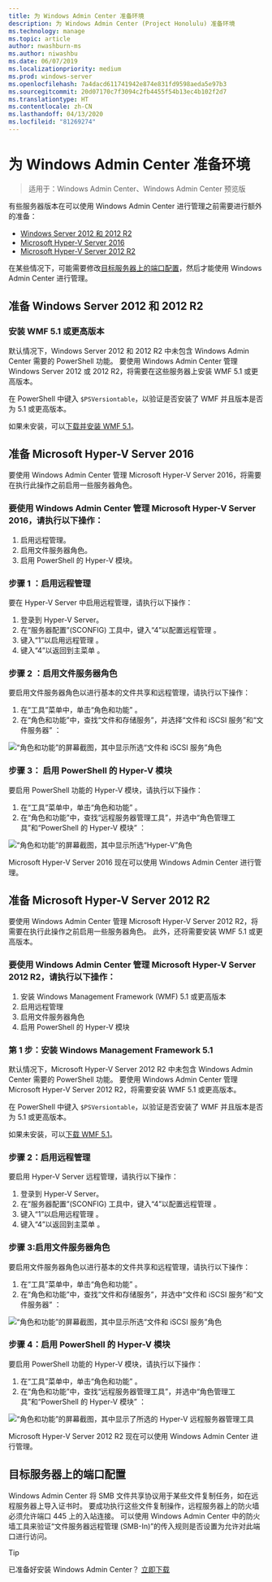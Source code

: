 ```yaml
---
title: 为 Windows Admin Center 准备环境
description: 为 Windows Admin Center (Project Honolulu) 准备环境
ms.technology: manage
ms.topic: article
author: nwashburn-ms
ms.author: niwashbu
ms.date: 06/07/2019
ms.localizationpriority: medium
ms.prod: windows-server
ms.openlocfilehash: 7a4dacd611741942e874e831fd9598aeda5e97b3
ms.sourcegitcommit: 20d07170c7f3094c2fb4455f54b13ec4b102f2d7
ms.translationtype: HT
ms.contentlocale: zh-CN
ms.lasthandoff: 04/13/2020
ms.locfileid: "81269274"
---
```

# <a name="prepare-your-environment-for-windows-admin-center"></a>为 Windows Admin Center 准备环境

> 适用于：Windows Admin Center、Windows Admin Center 预览版

有些服务器版本在可以使用 Windows Admin Center 进行管理之前需要进行额外的准备：

- [Windows Server 2012 和 2012 R2](#prepare-windows-server-2012-and-2012-r2)
- [Microsoft Hyper-V Server 2016](#prepare-microsoft-hyper-v-server-2016)
- [Microsoft Hyper-V Server 2012 R2](#prepare-microsoft-hyper-v-server-2012-r2)

在某些情况下，可能需要修改[目标服务器上的端口配置](#port-configuration-on-the-target-server)，然后才能使用 Windows Admin Center 进行管理。

## <a name="prepare-windows-server-2012-and-2012-r2"></a>准备 Windows Server 2012 和 2012 R2

### <a name="install-wmf-version-51-or-higher"></a>安装 WMF 5.1 或更高版本

默认情况下，Windows Server 2012 和 2012 R2 中未包含 Windows Admin Center 需要的 PowerShell 功能。 要使用 Windows Admin Center 管理 Windows Server 2012 或 2012 R2，将需要在这些服务器上安装 WMF 5.1 或更高版本。

在 PowerShell 中键入 `$PSVersiontable`，以验证是否安装了 WMF 并且版本是否为 5.1 或更高版本。

如果未安装，可以[下载并安装 WMF 5.1](https://docs.microsoft.com/powershell/wmf/setup/install-configure)。

## <a name="prepare-microsoft-hyper-v-server-2016"></a>准备 Microsoft Hyper-V Server 2016

要使用 Windows Admin Center 管理 Microsoft Hyper-V Server 2016，将需要在执行此操作之前启用一些服务器角色。

### <a name="to-manage-microsoft-hyper-v-server-2016-with-windows-admin-center"></a>要使用 Windows Admin Center 管理 Microsoft Hyper-V Server 2016，请执行以下操作：

1. 启用远程管理。
2. 启用文件服务器角色。
3. 启用 PowerShell 的 Hyper-V 模块。

### <a name="step-1-enable-remote-management"></a>步骤 1  ：启用远程管理

要在 Hyper-V Server 中启用远程管理，请执行以下操作：

1. 登录到 Hyper-V Server。
2. 在“服务器配置”(SCONFIG) 工具中，键入“4”以配置远程管理   。
3. 键入“1”以启用远程管理  。
4. 键入“4”以返回到主菜单  。

### <a name="step-2-enable-file-server-role"></a>步骤 2  ：启用文件服务器角色

要启用文件服务器角色以进行基本的文件共享和远程管理，请执行以下操作：

1. 在“工具”菜单中，单击“角色和功能”   。
2. 在“角色和功能”中，查找“文件和存储服务”，并选择“文件和 iSCSI 服务”和“文件服务器”     ：

![“角色和功能”的屏幕截图，其中显示所选“文件和 iSCSI 服务”角色](../media/prepare-environment/c6c30b812d96afcc1edcdb6f52f0e13c.png)

### <a name="step-3-enable-hyper-v-module-for-powershell"></a>**步骤 3：** 启用 PowerShell 的 Hyper-V 模块

要启用 PowerShell 功能的 Hyper-V 模块，请执行以下操作：

1. 在“工具”菜单中，单击“角色和功能”   。
2. 在“角色和功能”中，查找“远程服务器管理工具”，并选中“角色管理工具”和“PowerShell 的 Hyper-V 模块”     ：

![“角色和功能”的屏幕截图，其中显示所选“Hyper-V”角色](../media/prepare-environment/7ab0999602b7083733525bd0c1ba2747.png)

Microsoft Hyper-V Server 2016 现在可以使用 Windows Admin Center 进行管理。

## <a name="prepare-microsoft-hyper-v-server-2012-r2"></a>准备 Microsoft Hyper-V Server 2012 R2

要使用 Windows Admin Center 管理 Microsoft Hyper-V Server 2012 R2，将需要在执行此操作之前启用一些服务器角色。  此外，还将需要安装 WMF 5.1 或更高版本。

### <a name="to-manage-microsoft-hyper-v-server-2012-r2-with-windows-admin-center"></a>要使用 Windows Admin Center 管理 Microsoft Hyper-V Server 2012 R2，请执行以下操作：

1. 安装 Windows Management Framework (WMF) 5.1 或更高版本
2. 启用远程管理
3. 启用文件服务器角色
4. 启用 PowerShell 的 Hyper-V 模块

### <a name="step-1-install-windows-management-framework-51"></a>第 1 步：安装 Windows Management Framework 5.1

默认情况下，Microsoft Hyper-V Server 2012 R2 中未包含 Windows Admin Center 需要的 PowerShell 功能。 要使用 Windows Admin Center 管理 Microsoft Hyper-V Server 2012 R2，将需要安装 WMF 5.1 或更高版本。

在 PowerShell 中键入 `$PSVersiontable`，以验证是否安装了 WMF 并且版本是否为 5.1 或更高版本。 

如果未安装，可以[下载 WMF 5.1](https://docs.microsoft.com/powershell/wmf/setup/install-configure)。

### <a name="step-2-enable-remote-management"></a>步骤 2：启用远程管理

要启用 Hyper-V Server 远程管理，请执行以下操作：

1. 登录到 Hyper-V Server。
2. 在“服务器配置”(SCONFIG) 工具中，键入“4”以配置远程管理   。
3. 键入“1”以启用远程管理  。
4. 键入“4”以返回到主菜单  。

### <a name="step-3-enable-file-server-role"></a>步骤 3:启用文件服务器角色

要启用文件服务器角色以进行基本的文件共享和远程管理，请执行以下操作：

1. 在“工具”菜单中，单击“角色和功能”   。
2. 在“角色和功能”中，查找“文件和存储服务”，并选中“文件和 iSCSI 服务”和“文件服务器”     ：

![“角色和功能”的屏幕截图，其中显示所选“文件和 iSCSI 服务”角色](../media/prepare-environment/c6c30b812d96afcc1edcdb6f52f0e13c.png)

### <a name="step-4-enable-hyper-v-module-for-powershell"></a>步骤 4：启用 PowerShell 的 Hyper-V 模块

要启用 PowerShell 功能的 Hyper-V 模块，请执行以下操作：

1. 在“工具”菜单中，单击“角色和功能”   。
2. 在“角色和功能”中，查找“远程服务器管理工具”，并选中“角色管理工具”和“PowerShell 的 Hyper-V 模块”     ：

![“角色和功能”的屏幕截图，其中显示了所选的 Hyper-V 远程服务器管理工具](../media/prepare-environment/7ab0999602b7083733525bd0c1ba2747.png)

Microsoft Hyper-V Server 2012 R2 现在可以使用 Windows Admin Center 进行管理。

## <a name="port-configuration-on-the-target-server"></a>目标服务器上的端口配置

Windows Admin Center 将 SMB 文件共享协议用于某些文件复制任务，如在远程服务器上导入证书时。 要成功执行这些文件复制操作，远程服务器上的防火墙必须允许端口 445 上的入站连接。  可以使用 Windows Admin Center 中的防火墙工具来验证“文件服务器远程管理 (SMB-In)”的传入规则是否设置为允许对此端口进行访问。

> [!Tip]
> 已准备好安装 Windows Admin Center？ [立即下载](https://docs.microsoft.com/windows-server/manage/windows-admin-center/understand/windows-admin-center#download-now)

